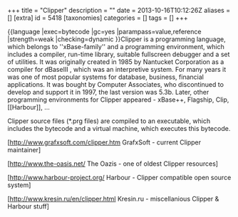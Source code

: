 +++
title = "Clipper"
description = ""
date = 2013-10-16T10:12:26Z
aliases = []
[extra]
id = 5418
[taxonomies]
categories = []
tags = []
+++

{{language
|exec=bytecode
|gc=yes
|parampass=value,reference
|strength=weak
|checking=dynamic
}}Clipper is a programming language, which belongs to ''xBase-family'' and a programming environment, which includes a compiler, run-time library, suitable fullscreen debugger and a set of utilities.
It was originally created in 1985 by Nantucket Corporation as a compiler for dBaseIII , which was an interpretive system. For many years it was one of most popular systems for database, business, financial applications. It was bought by Computer Associates, who discontinued to develop and support it in 1997, the last version was 5.3b. Later, other programming environments for Clipper appeared - xBase++, Flagship, Clip, [[Harbour]], ...

Clipper source files (*.prg files) are compiled to an executable, which includes the bytecode and a virtual machine, which executes this bytecode.

[http://www.grafxsoft.com/clipper.htm GrafxSoft - current Clipper maintainer]

[http://www.the-oasis.net/ The Oazis - one of oldest Clipper resources]

[http://www.harbour-project.org/ Harbour - Clipper compatible open source system]

[http://www.kresin.ru/en/clipper.html Kresin.ru - miscellanious Clipper & Harbour stuff]
